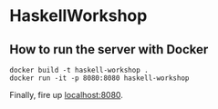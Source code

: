 # HaskellWorkshop

## How to run the server with Docker

```
docker build -t haskell-workshop .
docker run -it -p 8080:8080 haskell-workshop
```

Finally, fire up [localhost:8080](http://localhost:8080).

